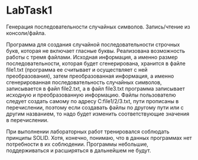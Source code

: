 # LabTask1
Генерация последовательности случайных символов. Запись/чтение из консоли/файла.

Программа для создания случайной последовательности строчных букв, которая не включает гласные буквы.
Реализована возможность работы с тремя файлами. Исходная информация, а именно размер последовательности, которая будет сгенерирована, хранится 
в файле file1.txt (программа ее считывает и осуществляет с ней преобразования), затем преобразованная информация, а именно сгенерированная последовательность случайных символов, записывается в файл file2.txt, 
а в файл file3.txt программа записывает исходную и преобразованную  информацию. Файлы пользователю следует создать самому по адресу C:file1/2/3.txt, 
пути прописаны в перечислении, поэтому если создавать файлы по другому пути или с другим названием, то надо будет изменить соответствующие значения в перечислении.

При выполнении лабораторных работ тренировался соблюдать принципы SOLID. Хотя, конечно, понимаю, что в данных программах нет потребности в их соблюдении. Программы небольшие, поддерживаться
и расширяться в дальнейшем не будут.
